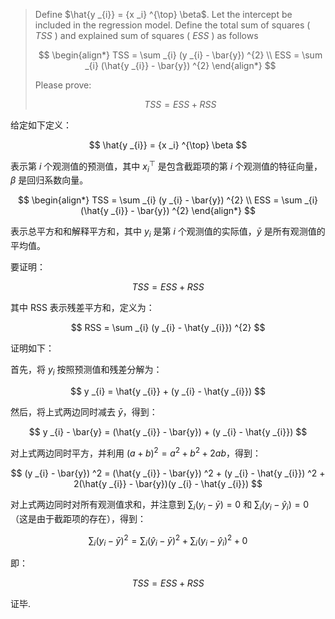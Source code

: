 > Define $\hat{y _{i}} = {x _i} ^{\top} \beta$. Let the intercept be included in the regression model. Define the total sum of squares ( $TSS$ ) and explained sum of squares ( $ESS$ ) as follows
> 
> $$
> \begin{align*}
>     TSS = \sum _{i} (y _{i} - \bar{y}) ^{2} \\
>     ESS = \sum _{i} (\hat{y _{i}} - \bar{y}) ^{2}
> \end{align*}
> $$
> 
> Please prove:
> 
> $$
>     TSS = ESS + RSS
> $$

给定如下定义：

$$
\hat{y _{i}} = {x _i} ^{\top} \beta
$$

表示第 $i$ 个观测值的预测值，其中 ${x _i} ^{\top}$ 是包含截距项的第 $i$ 个观测值的特征向量，$\beta$ 是回归系数向量。

$$
\begin{align*}
    TSS = \sum _{i} (y _{i} - \bar{y}) ^{2} \\
    ESS = \sum _{i} (\hat{y _{i}} - \bar{y}) ^{2}
\end{align*}
$$

表示总平方和和解释平方和，其中 $y _{i}$ 是第 $i$ 个观测值的实际值，$\bar{y}$ 是所有观测值的平均值。

要证明：

$$
    TSS = ESS + RSS
$$

其中 RSS 表示残差平方和，定义为：

$$
    RSS = \sum _{i} (y _{i} - \hat{y _{i}}) ^{2}
$$

证明如下：

首先，将 $y _{i}$ 按照预测值和残差分解为：

$$
    y _{i} = \hat{y _{i}} + (y _{i} - \hat{y _{i}})
$$

然后，将上式两边同时减去 $\bar{y}$，得到：

$$
    y _{i} - \bar{y} = (\hat{y _{i}} - \bar{y}) + (y _{i} - \hat{y _{i}})
$$

对上式两边同时平方，并利用 $(a + b) ^2 = a ^2 + b ^2 + 2ab$，得到：

$$
    (y _{i} - \bar{y}) ^2 = (\hat{y _{i}} - \bar{y}) ^2 + (y _{i} - \hat{y _{i}}) ^2 + 2(\hat{y _{i}} - \bar{y})(y _{i} - \hat{y _{i}})
$$

对上式两边同时对所有观测值求和，并注意到 $\sum_{i}(y_i-\bar y)=0$ 和 $\sum_{i}(y_i-\hat y_i)=0$（这是由于截距项的存在），得到：

$$
    \sum_{i}(y_i-\bar y)^2=\sum_{i}(\hat y_i-\bar y)^2+\sum_{i}(y_i-\hat y_i)^2+0
$$

即：

$$
    TSS=ESS+RSS
$$

证毕. 